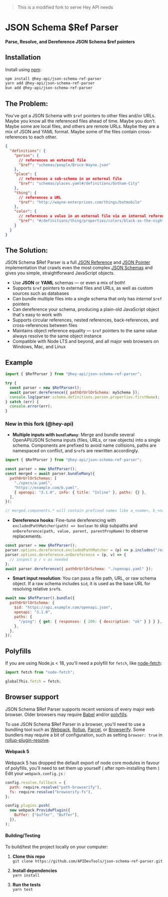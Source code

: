 > This is a modified fork to serve Hey API needs

# JSON Schema $Ref Parser

#### Parse, Resolve, and Dereference JSON Schema $ref pointers

<!-- [![Build Status](https://github.com/APIDevTools/json-schema-ref-parser/workflows/CI-CD/badge.svg?branch=master)](https://github.com/APIDevTools/json-schema-ref-parser/actions)
[![Coverage Status](https://coveralls.io/repos/github/APIDevTools/json-schema-ref-parser/badge.svg?branch=master)](https://coveralls.io/github/APIDevTools/json-schema-ref-parser) -->

<!-- [![npm](https://img.shields.io/npm/v/@apidevtools/json-schema-ref-parser.svg)](https://www.npmjs.com/package/@apidevtools/json-schema-ref-parser)
[![License](https://img.shields.io/npm/l/@apidevtools/json-schema-ref-parser.svg)](LICENSE) -->

## Installation

Install using [npm](https://docs.npmjs.com/about-npm/):

```bash
npm install @hey-api/json-schema-ref-parser
yarn add @hey-api/json-schema-ref-parser
bun add @hey-api/json-schema-ref-parser
```

## The Problem:

You've got a JSON Schema with `$ref` pointers to other files and/or URLs. Maybe you know all the referenced files ahead
of time. Maybe you don't. Maybe some are local files, and others are remote URLs. Maybe they are a mix of JSON and YAML
format. Maybe some of the files contain cross-references to each other.

```json
{
  "definitions": {
    "person": {
      // references an external file
      "$ref": "schemas/people/Bruce-Wayne.json"
    },
    "place": {
      // references a sub-schema in an external file
      "$ref": "schemas/places.yaml#/definitions/Gotham-City"
    },
    "thing": {
      // references a URL
      "$ref": "http://wayne-enterprises.com/things/batmobile"
    },
    "color": {
      // references a value in an external file via an internal reference
      "$ref": "#/definitions/thing/properties/colors/black-as-the-night"
    }
  }
}
```

## The Solution:

JSON Schema $Ref Parser is a full [JSON Reference](https://tools.ietf.org/html/draft-pbryan-zyp-json-ref-03)
and [JSON Pointer](https://tools.ietf.org/html/rfc6901) implementation that crawls even the most
complex [JSON Schemas](http://json-schema.org/latest/json-schema-core.html) and gives you simple, straightforward
JavaScript objects.

- Use **JSON** or **YAML** schemas &mdash; or even a mix of both!
- Supports `$ref` pointers to external files and URLs, as well as custom sources such as databases
- Can bundle multiple files into a single schema that only has _internal_ `$ref` pointers
- Can dereference your schema, producing a plain-old JavaScript object that's easy to work with
- Supports circular references, nested references,
  back-references, and cross-references between files
- Maintains object reference equality &mdash; `$ref` pointers to the same value always resolve to the same object
  instance
- Compatible with Node LTS and beyond, and all major web browsers on Windows, Mac, and Linux

## Example

```javascript
import { $RefParser } from "@hey-api/json-schema-ref-parser";

try {
  const parser = new $RefParser();
  await parser.dereference({ pathOrUrlOrSchema: mySchema });
  console.log(parser.schema.definitions.person.properties.firstName);
} catch (err) {
  console.error(err);
}
```

### New in this fork (@hey-api)

- **Multiple inputs with `bundleMany`**: Merge and bundle several OpenAPI/JSON Schema inputs (files, URLs, or raw objects) into a single schema. Components are prefixed to avoid name collisions, paths are namespaced on conflict, and `$ref`s are rewritten accordingly.

```javascript
import { $RefParser } from "@hey-api/json-schema-ref-parser";

const parser = new $RefParser();
const merged = await parser.bundleMany({
  pathOrUrlOrSchemas: [
    "./specs/a.yaml",
    "https://example.com/b.yaml",
    { openapi: "3.1.0", info: { title: "Inline" }, paths: {} },
  ],
});

// merged.components.* will contain prefixed names like a_<name>, b_<name>, etc.
```

- **Dereference hooks**: Fine-tune dereferencing with `excludedPathMatcher(path) => boolean` to skip subpaths and `onDereference(path, value, parent, parentPropName)` to observe replacements.

```javascript
const parser = new $RefParser();
parser.options.dereference.excludedPathMatcher = (p) => p.includes("/example/");
parser.options.dereference.onDereference = (p, v) => {
  // inspect p / v as needed
};
await parser.dereference({ pathOrUrlOrSchema: "./openapi.yaml" });
```

- **Smart input resolution**: You can pass a file path, URL, or raw schema object. If a raw schema includes `$id`, it is used as the base URL for resolving relative `$ref`s.

```javascript
await new $RefParser().bundle({
  pathOrUrlOrSchema: {
    $id: "https://api.example.com/openapi.json",
    openapi: "3.1.0",
    paths: {
      "/ping": { get: { responses: { 200: { description: "ok" } } } },
    },
  },
});
```

## Polyfills

If you are using Node.js < 18, you'll need a polyfill for `fetch`,
like [node-fetch](https://github.com/node-fetch/node-fetch):

```javascript
import fetch from "node-fetch";

globalThis.fetch = fetch;
```

## Browser support

JSON Schema $Ref Parser supports recent versions of every major web browser. Older browsers may
require [Babel](https://babeljs.io/) and/or [polyfills](https://babeljs.io/docs/en/next/babel-polyfill).

To use JSON Schema $Ref Parser in a browser, you'll need to use a bundling tool such
as [Webpack](https://webpack.js.org/), [Rollup](https://rollupjs.org/), [Parcel](https://parceljs.org/),
or [Browserify](http://browserify.org/). Some bundlers may require a bit of configuration, such as
setting `browser: true` in [rollup-plugin-resolve](https://github.com/rollup/rollup-plugin-node-resolve).

#### Webpack 5

Webpack 5 has dropped the default export of node core modules in favour of polyfills, you'll need to set them up
yourself ( after npm-installing them )
Edit your `webpack.config.js` :

```js
config.resolve.fallback = {
  path: require.resolve("path-browserify"),
  fs: require.resolve("browserify-fs"),
};

config.plugins.push(
  new webpack.ProvidePlugin({
    Buffer: ["buffer", "Buffer"],
  }),
);
```

#### Building/Testing

To build/test the project locally on your computer:

1. **Clone this repo**<br>
   `git clone https://github.com/APIDevTools/json-schema-ref-parser.git`

2. **Install dependencies**<br>
   `yarn install`

3. **Run the tests**<br>
   `yarn test`
